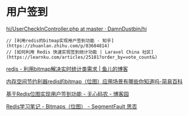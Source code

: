 # 用户签到

[hi/UserCheckInController.php at master · DamnDustbin/hi](https://github.com/DamnDustbin/hi/blob/master/app/Http/Controllers/V1/UserCheckInController.php)


    // [利用redis的bitmap实现用户签到功能 - 知乎](https://zhuanlan.zhihu.com/p/83604814)
    // [如何利用 Redis 快速实现签到统计功能 | Laravel China 社区](https://learnku.com/articles/25181?order_by=vote_count&)

[redis - 利用bitmap解决实时统计类需求 | 鱼儿的博客](https://yuerblog.cc/2019/12/03/redis-%E5%88%A9%E7%94%A8bitmap%E8%A7%A3%E5%86%B3%E5%AE%9E%E6%97%B6%E7%BB%9F%E8%AE%A1%E7%B1%BB%E9%9C%80%E6%B1%82/)

[内存空间节约利器redis的bitmap（位图）应用场景有哪些你知道吗-简易百科](https://m.isolves.com/news/hlw/2020-07-27/25735.html)

[基于Redis位图实现用户签到功能 - 无心码农 - 博客园](https://www.cnblogs.com/liujiduo/p/10396020.html)

[Redis学习笔记 - Bitmaps（位图） - SegmentFault 思否](https://segmentfault.com/a/1190000014243034)

